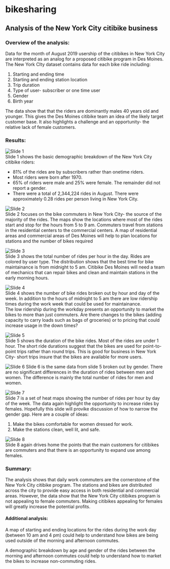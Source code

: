 # bikesharing  
  
## Analysis of the New York City citibike business  

### Overview of the analysis:  

Data for the month of August 2019 usership of the citibikes in New York City are interpreted as an analog for a proposed citibike program in Des Moines.  The New York CIty dataset contains data for each bike ride including:  
1. Starting and ending time  
2. Starting and ending station location  
3. Trip duration  
4. Type of user- subscriber or one time user  
5. Gender  
6. Birth year  
  
The data show that that the riders are dominantly males 40 years old and younger.  This gives the Des Moines citibike team an idea of the likely target customer base.  It also highlights a challenge and an opportunity- the relative lack of female customers.  
  
### Results:  

![Slide 1](slide_1.png)  
Slide 1 shows the basic demographic breakdown of the New York City citibike riders:  
- 81% of the rides are by subscribers rather than onetime riders.  
- Most riders were born after 1970.  
- 65% of riders were male and 25% were female.  The remainder did not report a gender.  
- There were a total of 2,344,224 rides in August.  There were approximately 0.28 rides per person living in New York City.  
  
![Slide 2](slide_2.png)  
Slide 2 focuses on the bike commuters in New York City- the source of the majority of the rides.  The maps show the locations where most of the rides start and stop for the hours from 5 to 9 am.  Commuters travel from stations in the residential centers to the commercial centers.  A map of residential areas and commercial areas of Des Moines will help to plan locations for stations and the number of bikes required  
  
![Slide 3](slide_3.png)  
Slide 3 shows the total number of rides per hour in the day.  Rides are colored by user type.  The distribution shows that the best time for bike maintainance is from midnight to 5 am.  Citibike Des Moines will need a team of mechanics that can repair bikes and clean and maintain stations in the early morning hours.  
  
![Slide 4](slide_4.png)  
Slide 4 shows the number of bike rides broken out by hour and day of the week.  In addition to the hours of midnight to 5 am there are low ridership times during the work week that could be used for maintainance.  
The low ridership during the workday presents an opportunity to market the bikes to more than just commuters.  Are there changes to the bikes (adding capacity to carry loads such as bags of groceries) or to pricing that could increase usage in the down times?  
  
![Slide 5](slide_5.png)  
Slide 5 shows the  duration of the bike rides.  Most of the rides are under 1 hour.  The short ride durations suggest that the bikes are used for point-to-point trips rather than round trips.  This is good for business in New York City- short trips insure that the bikes are available for more users.  
  
![Slide 6](slide_6.png) 
Slide 6 is the same data from slide 5 broken out by gender.  There are no significant differences in the duration of rides between men and women.  The difference is mainly the total number of rides for men and women.  

 ![Slide 7](slide_7.png)  
 Slide 7 is a set of heat maps showing the number of rides per hour by day of the week.  The data again highlight the opportunity to increase rides by females.  Hopefully this slide will provike discussion of how to narrow the gender gap.  Here are a couple of ideas:  
1. Make the bikes comfortable for women dressed for work.  
2. Make the stations clean, well lit, and safe.  
  
![Slide 8](slide_8.png)  
Slide 8 again drives home the points that the main customers for citibikes are commuters and that there is an opportunity to expand use among females.  
  
### Summary:  
  
The analysis shows that daily work commuters are the cornerstone of the New York City citibike program.  The stations and bikes are distributed across the city to provide easy access in both residential and commercial areas.  However, the data show that the New York City citibikes program is not appealing to female commuters.  Making citibikes appealing for females will greatly increase the potential profits.  
  
#### Additional analysis:  

A map of starting and ending locations for the rides during the work day (between 10 am and 4 pm) could help to understand how bikes are being used outside of the morning and afternoon commutes.  
  
A demographic breakdown by age and gender of the rides between the morning and afternoon commutes could help to understand how to market the bikes to increase non-commuting rides.  